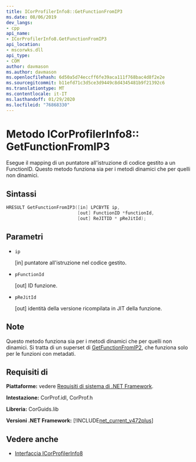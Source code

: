 ```yaml
---
title: ICorProfilerInfo8::GetFunctionFromIP3
ms.date: 08/06/2019
dev_langs:
- cpp
api_name:
- ICorProfilerInfo8.GetFunctionFromIP3
api_location:
- mscorwks.dll
api_type:
- COM
author: davmason
ms.author: davmason
ms.openlocfilehash: 6d50a5d74eccff6fe39aca111f768bac4d8f2e2e
ms.sourcegitcommit: b11efd71c3d5ce3d9449c8d4345481b9f21392c6
ms.translationtype: MT
ms.contentlocale: it-IT
ms.lasthandoff: 01/29/2020
ms.locfileid: "76868330"
---
```

# <a name="icorprofilerinfo8getfunctionfromip3-method"></a>Metodo ICorProfilerInfo8:: GetFunctionFromIP3

Esegue il mapping di un puntatore all'istruzione di codice gestito a un FunctionID. Questo metodo funziona sia per i metodi dinamici che per quelli non dinamici.

## <a name="syntax"></a>Sintassi

```cpp
HRESULT GetFunctionFromIP3([in] LPCBYTE ip,
                           [out] FunctionID *functionId,
                           [out] ReJITID * pReJitId);
```

## <a name="parameters"></a>Parametri

- `ip`

  \[in] puntatore all'istruzione nel codice gestito.

- `pFunctionId`

  \[out] ID funzione.

- `pReJitId`

  \[out] identità della versione ricompilata in JIT della funzione.

## <a name="remarks"></a>Note

Questo metodo funziona sia per i metodi dinamici che per quelli non dinamici. Si tratta di un superset di [GetFunctionFromIP2](icorprofilerinfo4-getfunctionfromip2-method.md), che funziona solo per le funzioni con metadati.

## <a name="requirements"></a>Requisiti di

**Piattaforme:** vedere [Requisiti di sistema di .NET Framework](../../../../docs/framework/get-started/system-requirements.md).

**Intestazione:** CorProf.idl, CorProf.h

**Libreria:** CorGuids.lib

**Versioni .NET Framework:** [!INCLUDE[net_current_v472plus](../../../../includes/net-current-v472plus.md)]

## <a name="see-also"></a>Vedere anche

- [Interfaccia ICorProfilerInfo8](icorprofilerinfo8-interface.md)
